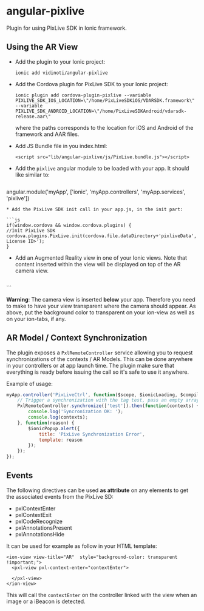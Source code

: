 # angular-pixlive
Plugin for using PixLive SDK in Ionic framework.

## Using the AR View

* Add the plugin to your Ionic project: 
  
  `ionic add vidinoti/angular-pixlive`
* Add the Cordova plugin for PixLive SDK to your Ionic project:
  
  `ionic plugin add cordova-plugin-pixlive --variable PIXLIVE_SDK_IOS_LOCATION=\"/home/PixLiveSDKiOS/VDARSDK.framework\" --variable PIXLIVE_SDK_ANDROID_LOCATION=\"/home/PixLiveSDKAndroid/vdarsdk-release.aar\"`
  
  where the paths corresponds to the location for iOS and Android of the framework and AAR files.
* Add JS Bundle file in you index.html: 
  
  `<script src="lib/angular-pixlive/js/PixLive.bundle.js"></script>` 
* Add the `pixlive` angular module to be loaded with your app. It should like similar to:
  
  ```js
angular.module('myApp', ['ionic', 'myApp.controllers', 'myApp.services', 'pixlive'])
  ```
* Add the PixLive SDK init call in your app.js, in the init part: 

  ```js
if(window.cordova && window.cordova.plugins) {
  //Init PixLive SDK
  cordova.plugins.PixLive.init(cordova.file.dataDirectory+'pixliveData','<My License ID>');
}
  ```
  
* Add an Augmented Reality view in one of your Ionic views. Note that content inserted within the view will be displayed on top of the AR camera view.
  
  ```html
<ion-view view-title="PixLive" style="background-color: transparent !important;">
  <pxl-view>

  </pxl-view>
</ion-view>
  ```

**Warning**: The camera view is inserted **below** your app. Therefore you need to make to have your view transparent where the camera should appear. As above, put the background color to transparent on your ion-view as well as on your ion-tabs, if any.

## AR Model / Context Synchronization

The plugin exposes a `PxlRemoteController` service allowing you to request synchronizations of the contexts / AR Models. This can be done anywhere in your controllers or at app launch time. The plugin make sure that everything is ready before issuing the call so it's safe to use it anywhere.

Example of usage:

```js
myApp.controller('PixLiveCtrl', function($scope, $ionicLoading, $compile, PxlRemoteController, $ionicPopup) {
    // Trigger a synchronization with the tag test, pass an empty array to synchronize with all the contexts.
    PxlRemoteController.synchronize(['test']).then(function(contexts) {
        console.log('Syncronization OK: ');
        console.log(contexts);
    }, function(reason) {
        $ionicPopup.alert({
            title: 'PixLive Synchronization Error',
            template: reason
        });
    });
});
```

## Events

The following directives can be used **as attribute** on any elements to get the associated events from the PixLive SD:

* pxlContextEnter
* pxlContextExit
* pxlCodeRecognize
* pxlAnnotationsPresent
* pxlAnnotationsHide

It can be used for example as follow in your HTML template:

```
<ion-view view-title="AR"  style="background-color: transparent !important;">
  <pxl-view pxl-context-enter="contextEnter">
    
  </pxl-view>
</ion-view>
```

This will call the `contextEnter` on the controller linked with the view when an image or a iBeacon is detected.